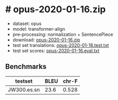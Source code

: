 # # opus-2020-01-16.zip

* dataset: opus
* model: transformer-align
* pre-processing: normalization + SentencePiece
* download: [opus-2020-01-16.zip](https://object.pouta.csc.fi/OPUS-MT-models/es-sn/opus-2020-01-16.zip)
* test set translations: [opus-2020-01-16.test.txt](https://object.pouta.csc.fi/OPUS-MT-models/es-sn/opus-2020-01-16.test.txt)
* test set scores: [opus-2020-01-16.eval.txt](https://object.pouta.csc.fi/OPUS-MT-models/es-sn/opus-2020-01-16.eval.txt)

## Benchmarks

| testset               | BLEU  | chr-F |
|-----------------------|-------|-------|
| JW300.es.sn 	| 23.6 	| 0.528 |

